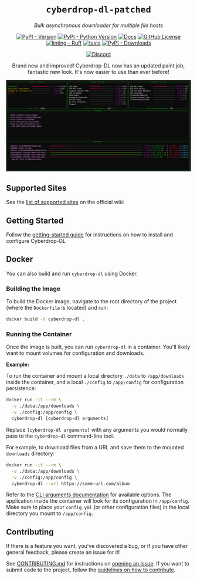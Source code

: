 <div align="center">

# `cyberdrop-dl-patched`
*Bulk asynchronous downloader for multiple file hosts*

[![PyPI - Version](https://img.shields.io/pypi/v/cyberdrop-dl-patched)](https://pypi.org/project/cyberdrop-dl-patched/)
[![PyPI - Python Version](https://img.shields.io/pypi/pyversions/cyberdrop-dl-patched)](https://pypi.org/project/cyberdrop-dl-patched/)
[![Docs](https://img.shields.io/badge/docs-wiki-blue?link=https%3A%2F%2Fscript-ware.gitbook.io%2Fcyberdrop-dl)](https://script-ware.gitbook.io/cyberdrop-dl)
[![GitHub License](https://img.shields.io/github/license/jbsparrow/CyberDropDownloader)](https://github.com/jbsparrow/CyberDropDownloader/blob/master/LICENSE)
[![linting - Ruff](https://img.shields.io/endpoint?url=https://raw.githubusercontent.com/astral-sh/ruff/main/assets/badge/v2.json)](https://github.com/jbsparrow/CyberDropDownloader/actions/workflows/ruff.yaml)
[![tests](https://github.com/jbsparrow/CyberDropDownloader/actions/workflows/ci.yml/badge.svg?branch=dev)](https://github.com/jbsparrow/CyberDropDownloader/actions/workflows/ci.yml)
[![PyPI - Downloads](https://img.shields.io/pypi/dm/cyberdrop-dl-patched)](https://pypistats.org/packages/cyberdrop-dl-patched)

[![Discord](https://discordapp.com/api/guilds/1070206871564197908/widget.png?style=banner2)](https://discord.com/invite/P5nsbKErwy)


Brand new and improved! Cyberdrop-DL now has an updated paint job, fantastic new look. It's now easier to use than ever before!

![Cyberdrop-DL TUI Preview](https://raw.githubusercontent.com/jbsparrow/CyberDropDownloader/refs/heads/master/docs/assets/cyberdrop-dl_tui_preview.png)

</div>

## Supported Sites

See the [list of supported sites](https://script-ware.gitbook.io/cyberdrop-dl/reference/supported-websites) on the official wiki


## Getting Started

Follow the [getting-started guide](https://script-ware.gitbook.io/cyberdrop-dl/getting-started) for instructions on how to install and configure Cyberdrop-DL

## Docker

You can also build and run `cyberdrop-dl` using Docker.

### Building the Image

To build the Docker image, navigate to the root directory of the project (where the `Dockerfile` is located) and run:

```bash
docker build -t cyberdrop-dl .
```

### Running the Container

Once the image is built, you can run `cyberdrop-dl` in a container.
You'll likely want to mount volumes for configuration and downloads.

**Example:**

To run the container and mount a local directory `./data` to `/app/downloads` inside the container, and a local `./config` to `/app/config` for configuration persistence:

```bash
docker run -it --rm \
  -v ./data:/app/downloads \
  -v ./config:/app/config \
  cyberdrop-dl [cyberdrop-dl arguments]
```

Replace `[cyberdrop-dl arguments]` with any arguments you would normally pass to the `cyberdrop-dl` command-line tool.

For example, to download files from a URL and save them to the mounted `downloads` directory:
```bash
docker run -it --rm \
  -v ./data:/app/downloads \
  -v ./config:/app/config \
  cyberdrop-dl --url https://some-url.com/album
```

Refer to the [CLI arguments documentation](https://script-ware.gitbook.io/cyberdrop-dl/reference/cli-arguments) for available options.
The application inside the container will look for its configuration in `/app/config`. Make sure to place your `config.yml` (or other configuration files) in the local directory you mount to `/app/config`.

## Contributing
If there is a feature you want, you've discovered a bug, or if you have other general feedback, please create an issue for it!

See [CONTRIBUTING.md](https://github.com/jbsparrow/CyberDropDownloader/blob/master/CONTRIBUTING.md) for instructions on [opening an Issue](https://github.com/jbsparrow/CyberDropDownloader/blob/master/CONTRIBUTING.md#submitting-an-issue). If you want to submit code to the project, follow the [guidelines on how to contribute](https://github.com/jbsparrow/CyberDropDownloader/blob/master/CONTRIBUTING.md#submitting-a-pull-request-pr).
